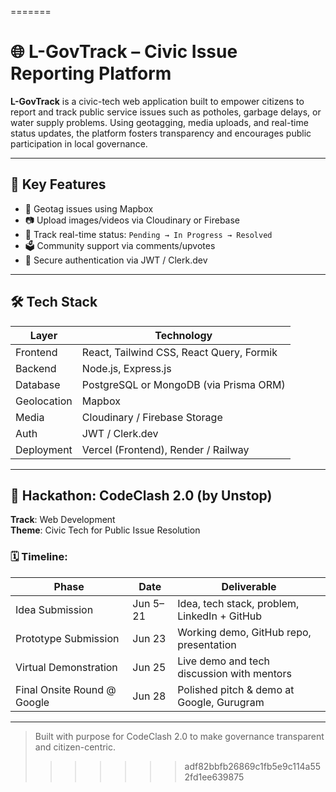 
=======
# 🌐 L-GovTrack – Civic Issue Reporting Platform

**L-GovTrack** is a civic-tech web application built to empower citizens to report and track public service issues such as potholes, garbage delays, or water supply problems. Using geotagging, media uploads, and real-time status updates, the platform fosters transparency and encourages public participation in local governance.

---

## 🚀 Key Features

- 📍 Geotag issues using Mapbox
- 📷 Upload images/videos via Cloudinary or Firebase
- 🔁 Track real-time status: `Pending → In Progress → Resolved`
- 🗳 Community support via comments/upvotes
- 🔐 Secure authentication via JWT / Clerk.dev

---

## 🛠️ Tech Stack

| Layer       | Technology                             |
|------------|-----------------------------------------|
| Frontend   | React, Tailwind CSS, React Query, Formik |
| Backend    | Node.js, Express.js                     |
| Database   | PostgreSQL or MongoDB (via Prisma ORM)  |
| Geolocation| Mapbox                                  |
| Media      | Cloudinary / Firebase Storage           |
| Auth       | JWT / Clerk.dev                         |
| Deployment | Vercel (Frontend), Render / Railway     |

---

## 🎯 Hackathon: CodeClash 2.0 (by Unstop)

**Track**: Web Development  
**Theme**: Civic Tech for Public Issue Resolution

### 🗓️ Timeline:

| Phase                         | Date              | Deliverable                                   |
|------------------------------|-------------------|-----------------------------------------------|
| Idea Submission              | Jun 5–21          | Idea, tech stack, problem, LinkedIn + GitHub  |
| Prototype Submission         | Jun 23            | Working demo, GitHub repo, presentation       |
| Virtual Demonstration        | Jun 25            | Live demo and tech discussion with mentors    |
| Final Onsite Round @ Google  | Jun 28            | Polished pitch & demo at Google, Gurugram     |

---

> Built with purpose for CodeClash 2.0 to make governance transparent and citizen-centric.
>>>>>>> adf82bbfb26869c1fb5e9c114a552fd1ee639875
